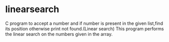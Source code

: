 # linearsearch
C program to accept a number and if number is present in the given list,find its position otherwise print not found.(Linear search)
This program performs the linear search on the numbers given in the array.
